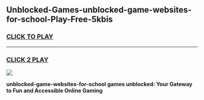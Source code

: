 
## Unblocked-Games-unblocked-game-websites-for-school-Play-Free-5kbis
<h3>
<a href="https://premium76.site?title=unblocked-game-websites-for-school&ref=19M">CLICK TO PLAY</a></h3>
<hr>

<h3>
<a href="https://premium76.site?title=unblocked-game-websites-for-school&ref=19M">CLICK 2 PLAY</a>
  
</h3>

<a href="https://premium76.site?title=unblocked-game-websites-for-school&ref=19M"><img src="https://clearcache.store/games.png"></a>


**unblocked-game-websites-for-school games unblocked: Your Gateway to Fun and Accessible Online Gaming**
